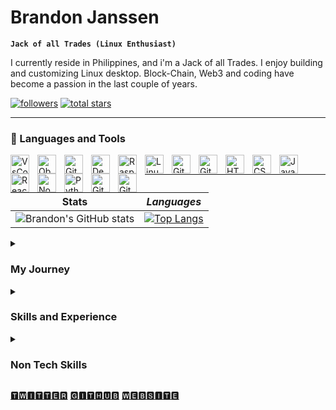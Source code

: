 # Brandon Janssen
**`Jack of all Trades (Linux Enthusiast)`**

I currently reside in Philippines, and i'm a Jack of all Trades. I enjoy building and customizing Linux desktop. Block-Chain, Web3 and coding  have become a passion in the last couple of years.

<p align="left">
  <!--    <a href="https://www.youtube.com/c/fknight?sub_confirmation=1">
         <img alt="youtube subscribers" title="Subscribe to my YouTube channel" src="https://custom-icon-badges.demolab.com/youtube/channel/subscribers/UC2WHjPDvbE6O328n17ZGcfg?color=%23E05D44&label=SUBSCRIBE&logo=video&logoColor=white&style=for-the-badge&labelColor=CE4630"/></a> 
      <a href="https://www.youtube.com/c/fknight">
         <img alt="youtube views" title="YouTube views" src="https://custom-icon-badges.demolab.com/youtube/channel/views/UC2WHjPDvbE6O328n17ZGcfg?color=%23E1AD0E&logo=eye&logoColor=white&style=for-the-badge&labelColor=C79600"/></a> -->
      <a href="https://github.com/brandonjanssen?tab=followers">
         <img alt="followers" title="Follow me on Github" src="https://custom-icon-badges.demolab.com/github/followers/brandonjanssen?color=236ad3&labelColor=1155ba&style=for-the-badge&logo=person-add&label=Follow&logoColor=white"/></a>
      <a href="https://github.com/brandonjanssen?tab=repositories&sort=stargazers">
         <img alt="total stars" title="Total stars on GitHub" src="https://custom-icon-badges.demolab.com/github/stars/brandonjanssen?color=55960c&style=for-the-badge&labelColor=488207&logo=star"/></a>
   </p>
   
   ---


### 🧰 Languages and Tools
<img align="left" alt="VsCode" width="30px" style="padding-right:10px;" src="https://cdn.jsdelivr.net/gh/devicons/devicon/icons/vscode/vscode-original.svg" />
<img align="left" alt="Obsidian" width="30px" style="padding-right:10px;" src="https://forum.obsidian.md/uploads/default/original/1X/bf119bd48f748f4fd2d65f2d1bb05d3c806883b5.png" />
          
<!--- <img align="left" alt="Java" width="30px" style="padding-right:10px;" src="https://cdn.jsdelivr.net/gh/devicons/devicon/icons/java/java-original.svg"/> --->
<!--- <img align="left" alt="Spring" width="30px" style="padding-right:10px;" src="https://cdn.jsdelivr.net/gh/devicons/devicon/icons/spring/spring-original.svg" /> --->
<!--- <img align="left" alt="TypeScript" width="30px" style="padding-right:10px;" <!--- src="https://cdn.jsdelivr.net/gh/devicons/devicon/icons/typescript/typescript-plain.svg" /> --->
<!--- <img align="left" alt="Angular" width="30px" style="padding-right:10px;" src="https://cdn.jsdelivr.net/gh/devicons/devicon/icons/angularjs/angularjs-plain.svg" /> --->
<img align="left" alt="Git" width="30px" style="padding-right:10px;" src="https://cdn.jsdelivr.net/gh/devicons/devicon/icons/git/git-original.svg" />
<img align="left" alt="Debian" width="30px" style="padding-right:10px;" src="https://cdn.jsdelivr.net/gh/devicons/devicon/icons/debian/debian-original.svg" />
<img align="left" alt="Raspberry Pi" width="30px" style="padding-right:10px;" src="https://cdn.jsdelivr.net/gh/devicons/devicon/icons/raspberrypi/raspberrypi-original.svg" />
<img align="left" alt="Linux" width="30px" style="padding-right:10px;" src="https://cdn.jsdelivr.net/gh/devicons/devicon/icons/linux/linux-original.svg" />
<img align="left" alt="Git" width="30px" style="padding-right:10px;" src="https://cdn.jsdelivr.net/gh/devicons/devicon/icons/grafana/grafana-original.svg" />
<img align="left" alt="Git" width="30px" style="padding-right:10px;" src="https://upload.wikimedia.org/wikipedia/commons/9/93/Amazon_Web_Services_Logo.svg" />
<img align="left" alt="HTML" width="30px" style="padding-right:10px;" src="https://cdn.jsdelivr.net/gh/devicons/devicon/icons/html5/html5-plain.svg" />
<img align="left" alt="CSS" width="30px" style="padding-right:10px;" src="https://cdn.jsdelivr.net/gh/devicons/devicon/icons/css3/css3-plain.svg" />
<img align="left" alt="JavaScript" width="30px" style="padding-right:10px;" src="https://cdn.jsdelivr.net/gh/devicons/devicon/icons/javascript/javascript-plain.svg" />
<img align="left" alt="React" width="30px" style="padding-right:10px;" src="https://cdn.jsdelivr.net/gh/devicons/devicon/icons/react/react-original.svg" />
<img align="left" alt="NodeJS" width="30px" style="padding-right:10px;" src="https://cdn.jsdelivr.net/gh/devicons/devicon/icons/nodejs/nodejs-original.svg" />
<img align="left" alt="Python" width="30px" style="padding-right:10px;" src="https://cdn.jsdelivr.net/gh/devicons/devicon/icons/python/python-plain.svg" />
<!--- <img align="left" alt="C++" width="30px" style="padding-right:10px;" src="https://cdn.jsdelivr.net/gh/devicons/devicon/icons/cplusplus/cplusplus-line.svg" /> --->
<img align="left" alt="GitHub" width="30px" style="padding-right:10px;" src="https://user-images.githubusercontent.com/66816413/190385639-2762b26c-4c38-414f-b39c-85a2f3025d79.png" />
<img align="left" alt="Git" width="30px" style="padding-right:10px;" src="https://cdn.jsdelivr.net/gh/devicons/devicon/icons/vim/vim-original.svg" />
<!--- <img align="left" alt="Gradle" width="30px" style="padding-right:10px;" src="https://cdn.jsdelivr.net/gh/devicons/devicon/icons/gradle/gradle-plain.svg" /> --->
<!--- <img align="left" alt="Bash" width="30px" style="padding-right:10px;" src="https://cdn.jsdelivr.net/gh/devicons/devicon/icons/bash/bash-original.svg" /> --->
<br /> 

---
<!--- <p float="left">
  <img src="/img1.png" width="100" />
  <img src="/img2.png" width="100" /> 
  <img src="/img3.png" width="100" />
</p> --->

  **Stats**           |   *Languages*
:-------------------------:|:-------------------------:
 ![Brandon's GitHub stats](https://github-readme-stats.vercel.app/api?username=brandonjanssen&show_icons=true&theme=tokyonight)|  [![Top Langs](https://github-readme-stats.vercel.app/api/top-langs/?username=brandonjanssen&layout=compact&langs_count=8&theme=tokyonight)](https://github.com/brandonjanssen/github-readme-stats)





<details>
 <summary><h3> My Journey</h3></summary>
 I started my computer crash course 2 years ago with a <a href="https://www.raspberrypi.com/" title="Raspberry Pi 4b" >Raspberry Pi 4b</a>, being self-taught it was the best way to start since I had no previous experience with computers and the cost of failure was low. Since then I have mastered turning a server into a fully customized desktop experience using <a href="http://www.qtile.org/" title="Qtile" >Qtile</a> as my window manager and this took some time to get used to, but well worth it if you like the speed of transitioning from project to project. The downside of being self-taught is you have no sense of direction on what to focus on and master. Since those first two years, I have configured <a href="www.gnu.org/software/emacs/" title="Emacs" >Emacs</a> several times and honestly, I believe it is the best, it just takes a long time to configure it the way you want with all the possibilities it has to offer, and since I didn't use <a href="https://github.com/brandonjanssen" title="GitHub" >GitHub</a> to save all my configs, I would have to learn it over and over again, just like I had to do with all the other programs I installed, until <a href="https://github.com/brandonjanssen/" title="GitHub" >GitHub</a>. Focus is key with tech and I have been focusing on the wrong things, my focus on Linux has been good but I have spent too much time on the configurations of Linux and not learning the tech that helps create. I have focus now and that is HTML, CSS, JavaScript, Python, and UI/UX this makes sense to me since I like tinkering with configs, what could be better than building websites to let out all my creativity. My real passion is Block-Chain and now <a href="https://agoric.com/" title="Agoric" >Agoric</a> lets you write DEFI contracts in JavaScript, so I think this is a great opportunity to use all of the languages I mentioned above and put them to good use. 
 
  </details>

</body>
</html>

 
   
   



<details>
 <summary><h3> Skills and Experience</h3></summary>

-  [Crypto](https://github.com/brandonjanssen/Obsidian/tree/main/Thoughts%20About%20Crypto)
	-  [Obsidian](https://github.com/brandonjanssen/Obsidian)
		-  Web3
			-  Android
				-  Python
					-  Bash 
				-  Crypto  Forensics  
			-  Ethical Hacking  
		-  Wireshark 
	-  Cyber-security 
-  OSINT
 </details>

</body>
</html>


<details>
 <summary><h3>Non Tech Skills</h3></summary>

-  Heavy Equipment Operator
	-  Owner  Operator 
	 	-  Small Business Owner
			- Framer
				- Carpenter
					- Electrician
						- Plumber
							- Roofer
								- Concrete Finisher
									- Farmer
										- Livestock Farmer 
											- Welder
												- Mechanic
													- Heat Treat Operator
														-  Fishing, who doesn't love to fish
														 </details>

</body>
</html>


[🆃🆆🅸🆃🆃🅴🆁](https://twitter.com/D_M_N_E)
[🅶🅸🆃🅷🆄🅱](https://github.com/brandonjanssen)
[🆆🅴🅱🆂🅸🆃🅴](  https://thoughts-to-sipaway.netlify.app/   )

  





